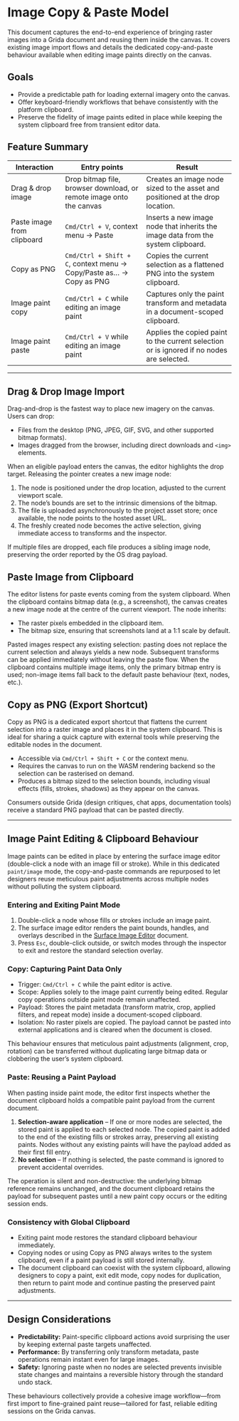 # Image Copy & Paste Model

This document captures the end-to-end experience of bringing raster images into a Grida document and reusing them inside the canvas. It covers existing image import flows and details the dedicated copy-and-paste behaviour available when editing image paints directly on the canvas.

## Goals

- Provide a predictable path for loading external imagery onto the canvas.
- Offer keyboard-friendly workflows that behave consistently with the platform clipboard.
- Preserve the fidelity of image paints edited in place while keeping the system clipboard free from transient editor data.

## Feature Summary

| Interaction                | Entry points                                                        | Result                                                                                    |
| -------------------------- | ------------------------------------------------------------------- | ----------------------------------------------------------------------------------------- |
| Drag & drop image          | Drop bitmap file, browser download, or remote image onto the canvas | Creates an image node sized to the asset and positioned at the drop location.             |
| Paste image from clipboard | `Cmd/Ctrl + V`, context menu → Paste                                | Inserts a new image node that inherits the image data from the system clipboard.          |
| Copy as PNG                | `Cmd/Ctrl + Shift + C`, context menu → Copy/Paste as… → Copy as PNG | Copies the current selection as a flattened PNG into the system clipboard.                |
| Image paint copy           | `Cmd/Ctrl + C` while editing an image paint                         | Captures only the paint transform and metadata in a document-scoped clipboard.            |
| Image paint paste          | `Cmd/Ctrl + V` while editing an image paint                         | Applies the copied paint to the current selection or is ignored if no nodes are selected. |

---

## Drag & Drop Image Import

Drag-and-drop is the fastest way to place new imagery on the canvas. Users can drop:

- Files from the desktop (PNG, JPEG, GIF, SVG, and other supported bitmap formats).
- Images dragged from the browser, including direct downloads and `<img>` elements.

When an eligible payload enters the canvas, the editor highlights the drop target. Releasing the pointer creates a new image node:

1. The node is positioned under the drop location, adjusted to the current viewport scale.
2. The node’s bounds are set to the intrinsic dimensions of the bitmap.
3. The file is uploaded asynchronously to the project asset store; once available, the node points to the hosted asset URL.
4. The freshly created node becomes the active selection, giving immediate access to transforms and the inspector.

If multiple files are dropped, each file produces a sibling image node, preserving the order reported by the OS drag payload.

## Paste Image from Clipboard

The editor listens for paste events coming from the system clipboard. When the clipboard contains bitmap data (e.g., a screenshot), the canvas creates a new image node at the centre of the current viewport. The node inherits:

- The raster pixels embedded in the clipboard item.
- The bitmap size, ensuring that screenshots land at a 1:1 scale by default.

Pasted images respect any existing selection: pasting does not replace the current selection and always yields a new node. Subsequent transforms can be applied immediately without leaving the paste flow. When the clipboard contains multiple image items, only the primary bitmap entry is used; non-image items fall back to the default paste behaviour (text, nodes, etc.).

## Copy as PNG (Export Shortcut)

Copy as PNG is a dedicated export shortcut that flattens the current selection into a raster image and places it in the system clipboard. This is ideal for sharing a quick capture with external tools while preserving the editable nodes in the document.

- Accessible via `Cmd/Ctrl + Shift + C` or the context menu.
- Requires the canvas to run on the WASM rendering backend so the selection can be rasterised on demand.
- Produces a bitmap sized to the selection bounds, including visual effects (fills, strokes, shadows) as they appear on the canvas.

Consumers outside Grida (design critiques, chat apps, documentation tools) receive a standard PNG payload that can be pasted directly.

---

## Image Paint Editing & Clipboard Behaviour

Image paints can be edited in place by entering the surface image editor (double-click a node with an image fill or stroke). While in this dedicated `paint/image` mode, the copy-and-paste commands are repurposed to let designers reuse meticulous paint adjustments across multiple nodes without polluting the system clipboard.

### Entering and Exiting Paint Mode

1. Double-click a node whose fills or strokes include an image paint.
2. The surface image editor renders the paint bounds, handles, and overlays described in the [Surface Image Editor](./surface-image-editor.md) document.
3. Press `Esc`, double-click outside, or switch modes through the inspector to exit and restore the standard selection overlay.

### Copy: Capturing Paint Data Only

- Trigger: `Cmd/Ctrl + C` while the paint editor is active.
- Scope: Applies solely to the image paint currently being edited. Regular copy operations outside paint mode remain unaffected.
- Payload: Stores the paint metadata (transform matrix, crop, applied filters, and repeat mode) inside a document-scoped clipboard.
- Isolation: No raster pixels are copied. The payload cannot be pasted into external applications and is cleared when the document is closed.

This behaviour ensures that meticulous paint adjustments (alignment, crop, rotation) can be transferred without duplicating large bitmap data or clobbering the user’s system clipboard.

### Paste: Reusing a Paint Payload

When pasting inside paint mode, the editor first inspects whether the document clipboard holds a compatible paint payload from the current document.

1. **Selection-aware application** – If one or more nodes are selected, the stored paint is applied to each selected node. The copied paint is added to the end of the existing fills or strokes array, preserving all existing paints. Nodes without any existing paints will have the payload added as their first fill entry.
2. **No selection** – If nothing is selected, the paste command is ignored to prevent accidental overrides.

The operation is silent and non-destructive: the underlying bitmap reference remains unchanged, and the document clipboard retains the payload for subsequent pastes until a new paint copy occurs or the editing session ends.

### Consistency with Global Clipboard

- Exiting paint mode restores the standard clipboard behaviour immediately.
- Copying nodes or using Copy as PNG always writes to the system clipboard, even if a paint payload is still stored internally.
- The document clipboard can coexist with the system clipboard, allowing designers to copy a paint, exit edit mode, copy nodes for duplication, then return to paint mode and continue pasting the preserved paint adjustments.

---

## Design Considerations

- **Predictability:** Paint-specific clipboard actions avoid surprising the user by keeping external paste targets unaffected.
- **Performance:** By transferring only transform metadata, paste operations remain instant even for large images.
- **Safety:** Ignoring paste when no nodes are selected prevents invisible state changes and maintains a reversible history through the standard undo stack.

These behaviours collectively provide a cohesive image workflow—from first import to fine-grained paint reuse—tailored for fast, reliable editing sessions on the Grida canvas.
